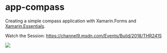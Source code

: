 # app-compass
Creating a simple compass application with Xamarin.Forms and [Xamarin.Essentials](http://github.com/xamarin/Essentials).

Watch the Session: https://channel9.msdn.com/Events/Build/2018/THR2415

![](art/CompassApp.png)
